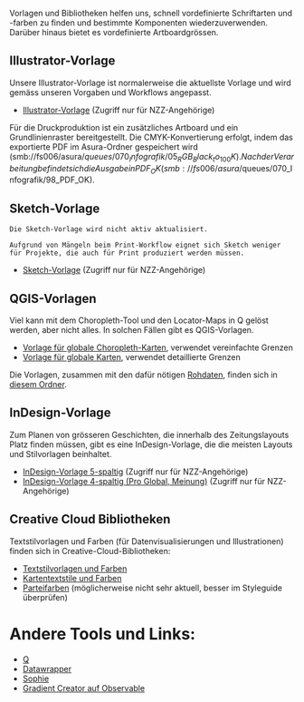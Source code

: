 Vorlagen und Bibliotheken helfen uns, schnell vordefinierte Schriftarten und -farben zu finden und bestimmte Komponenten wiederzuverwenden. Darüber hinaus bietet es vordefinierte Artboardgrössen.

## Illustrator-Vorlage

Unsere Illustrator-Vorlage ist normalerweise die aktuellste Vorlage und wird gemäss unseren Vorgaben und Workflows angepasst.

- [Illustrator-Vorlage](https://nzzmg.sharepoint.com/:u:/s/nzz_st/EQ8GaLs5Pn9PlFVq1mwgXzUBge2XZe8CqtEwjzsrn69Izw?e=rhQeq8) (Zugriff nur für NZZ-Angehörige)

Für die Druckproduktion ist ein zusätzliches Artboard und ein Grundlinienraster bereitgestellt.
Die CMYK-Konvertierung erfolgt, indem das exportierte PDF im Asura-Ordner gespeichert wird (smb://fs006/asura$/queues/070_Infografik/05_RGB_Black_to_100K).
Nach der Verarbeitung befindet sich die Ausgabe in PDF_OK (smb://fs006/asura$/queues/070_Infografik/98_PDF_OK).

## Sketch-Vorlage

```hint|warning
Die Sketch-Vorlage wird nicht aktiv aktualisiert.

Aufgrund von Mängeln beim Print-Workflow eignet sich Sketch weniger für Projekte, die auch für Print produziert werden müssen.
```

- [Sketch-Vorlage](https://nzzmg.sharepoint.com/:u:/s/nzz_st/EcJEAa-3_5dOn1ROnOcHOR8Bo_VH8huKAwh9T_IJJ47Sgg?e=gT8xhl) (Zugriff nur für NZZ-Angehörige)

## QGIS-Vorlagen

Viel kann mit dem Choropleth-Tool und den Locator-Maps in Q gelöst werden, aber nicht alles. In solchen Fällen gibt es QGIS-Vorlagen.

- [Vorlage für globale Choropleth-Karten](https://nzzmg.sharepoint.com/:u:/s/nzz_st/EQ6x_Kaw5qNGtCqxiurikYEBkp6LECqtmVkAmzBwfu5UZA?e=s19JG0), verwendet vereinfachte Grenzen
- [Vorlage für globale Karten](https://nzzmg.sharepoint.com/:u:/s/nzz_st/EWjrod8sM3VIvRprUYgcJY0BOp_MEEl_ILxKLMczOdjjug?e=JG5Pa3), verwendet detaillierte Grenzen

Die Vorlagen, zusammen mit den dafür nötigen [Rohdaten](https://nzzmg.sharepoint.com/:f:/s/nzz_st/Entvon5NmBBHv_xqlnnlUeMB11XpRXCMADwrKijhCvsJLg?e=N3ewiY), finden sich in [diesem Ordner](https://nzzmg.sharepoint.com/:f:/s/nzz_st/EjJKPfx9QKpBuk5FPlqnVXUBT90UifG2mIJQIZWb-83ezw?e=boi31o).


## InDesign-Vorlage

Zum Planen von grösseren Geschichten, die innerhalb des Zeitungslayouts Platz finden müssen, gibt es eine InDesign-Vorlage, die die meisten Layouts und Stilvorlagen beinhaltet.

- [InDesign-Vorlage 5-spaltig](https://nzzmg.sharepoint.com/:u:/s/nzz_st/ERp7n0masMpOqCRR35JocdQBhRU2GHbN6CqVIDqYN-Ueqg?e=yMQffC) (Zugriff nur für NZZ-Angehörige)
- [InDesign-Vorlage 4-spaltig (Pro Global, Meinung)](https://nzzmg.sharepoint.com/:u:/s/nzz_st/ESswX97s-u5Gh-0nImx-va4BqXjPrWq0lyqtlgUvXHFX-w?e=wp5HhZ) (Zugriff nur für NZZ-Angehörige)

## Creative Cloud Bibliotheken

Textstilvorlagen und Farben (für Datenvisualisierungen und Illustrationen) finden sich in Creative-Cloud-Bibliotheken:

- [Textstilvorlagen und Farben](https://shared-assets.adobe.com/link/10687913-a7ed-44a0-5b8b-bfae70b83abe)
- [Kartentextstile und Farben](https://adobe.ly/2KK2rpq)
- [Parteifarben](https://adobe.ly/2KN4zNj) (möglicherweise nicht sehr aktuell, besser im Styleguide überprüfen)


# Andere Tools und Links:

- [Q](https://q.st.nzz.ch/login)
- [Datawrapper](https://app.datawrapper.de/archive/team/nzz/)
- [Sophie](https://storytelling.nzz.ch/tools/sophie-styleguide/)
- [Gradient Creator auf Observable](https://observablehq.com/@nzzvisuals/gradient-creator)

